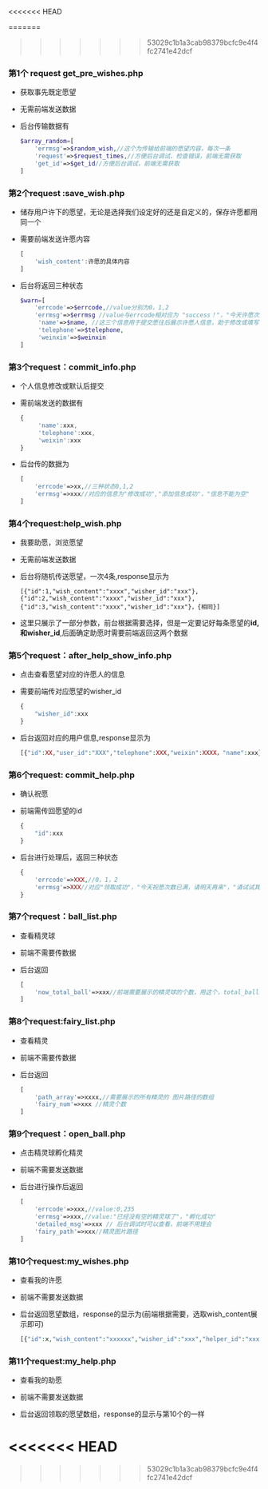 <<<<<<< HEAD

=======
>>>>>>> 53029c1b1a3cab98379bcfc9e4f4fc2741e42dcf
### 第1个 request get_pre_wishes.php

* 获取事先既定愿望

* 无需前端发送数据

* 后台传输数据有

  ```php
  $array_random=[
      'errmsg'=>$random_wish,//这个为传输给前端的愿望内容，每次一条
      'request'=>$request_times,//方便后台调试，检查错误，前端无需获取
      'get_id'=>$get_id//方便后台调试，前端无需获取
  ]
  ```

### 第2个request :save_wish.php

* 储存用户许下的愿望，无论是选择我们设定好的还是自定义的，保存许愿都用同一个

* 需要前端发送许愿内容

  ```javascript
  [
      'wish_content':许愿的具体内容
  ]
  ```

* 后台将返回三种状态

  ```php
  $warn=[
      'errcode'=>$errcode,//value分别为0，1,2
      'errmsg'=>$errmsg //value与errcode相对应为 "success！"，"今天许愿次数已满，请明天再来"，"输入的内容不能为空"
       'name'=>$name, //这三个信息用于提交愿往后展示许愿人信息，助于修改或填写
       'telephone'=>$telephone,
       'weinxin'=>$weinxin
  ]
  ```





### 第3个request：commit_info.php

* 个人信息修改或默认后提交

* 需前端发送的数据有

  ```javascript
  {
       'name':xxx,
       'telephone':xxx,
       'weixin':xxx
  }
  ```

* 后台传的数据为

  ```php
  [
      'errcode'=>xx,//三种状态0,1,2
      'errmsg'=>xxx//对应的信息为"修改成功","添加信息成功"，"信息不能为空"
  ]
  ```

  

### 第4个request:help_wish.php

* 我要助愿，浏览愿望

* 无需前端发送数据

* 后台将随机传送愿望，一次4条,response显示为

  ```
  [{"id":1,"wish_content":"xxxx","wisher_id":"xxx"},{"id":2,"wish_content":"xxxx","wisher_id":"xxx"},{"id":3,"wish_content":"xxxx","wisher_id":"xxx"}，{相同}]
  ```

* 这里只展示了一部分参数，前台根据需要选择，但是一定要记好每条愿望的**id,和wisher_id**,后面确定助愿时需要前端返回这两个数据

  
### 第5个request：after_help_show_info.php

* 点击查看愿望对应的许愿人的信息

* 需要前端传对应愿望的wisher_id

  ```javascript
  {
      "wisher_id":xxx   
  }
  ```


* 后台返回对应的用户信息,response显示为

  ```php
  [{"id":XX,"user_id":"XXX","telephone":XXX,"weixin":XXXX，"name":xxx}]
  ```



### 第6个request: commit_help.php

* 确认祝愿

* 前端需传回愿望的id

  ```javascript
  {
      "id":xxx
  }
  ```

* 后台进行处理后，返回三种状态

  ```php
  {
      'errcode'=>XXX,//0，1，2
      'errmsg'=>XXX//对应"领取成功"，"今天祝愿次数已满，请明天再来"，"请试试其它愿望(与他人助愿冲突)"
  }
  ```



### 第7个request：ball_list.php

* 查看精灵球

* 前端不需要传数据

* 后台返回

  ```php
  [
      'now_total_ball'=>xxx//前端需要展示的精灵球的个数，用这个，total_ball的那个不用
  ]
  ```



### 第8个request:fairy_list.php

* 查看精灵

* 前端不需要传数据

* 后台返回

  ```php
  [
      'path_array'=>xxxx,//需要展示的所有精灵的 图片路径的数组
      'fairy_num'=>xxx //精灵个数
  ]
  ```

  

### 第9个request：open_ball.php

* 点击精灵球孵化精灵

* 前端不需要发送数据

* 后台进行操作后返回

  ```php
  [
      'errcode'=>xxx,//value:0,235
      'errmsg'=>xxx,//value:"已经没有空的精灵球了"，"孵化成功"
      'detailed_msg'=>xxx // 后台调试时可以查看，前端不用理会
      'fairy_path'=>xxx//精灵图片路径
  ]
  ```

  

### 第10个request:my_wishes.php

* 查看我的许愿

* 前端不需要发送数据

* 后台返回愿望数组，response的显示为(前端根据需要，选取wish_content展示即可)

  ```php
  [{"id":x,"wish_content":"xxxxxx","wisher_id":"xxx","helper_id":"xxxx","situation":"xxxx","helper_open":"xxx","ball_path":"NULL","fairy_path":"NULL","time":"xxxx"},{"id":x,"wish_content":"xxxxxx","wisher_id":"xxx","helper_id":"xxxx","situation":"xxxx","helper_open":"xxx","ball_path":"NULL","fairy_path":"NULL","time":"xxxx"},....,...]
  ```

  

### 第11个request:my_help.php

* 查看我的助愿

* 前端不需要发送数据

* 后台返回领取的愿望数组，response的显示与第10个的一样

<<<<<<< HEAD
=======
  
>>>>>>> 53029c1b1a3cab98379bcfc9e4f4fc2741e42dcf

